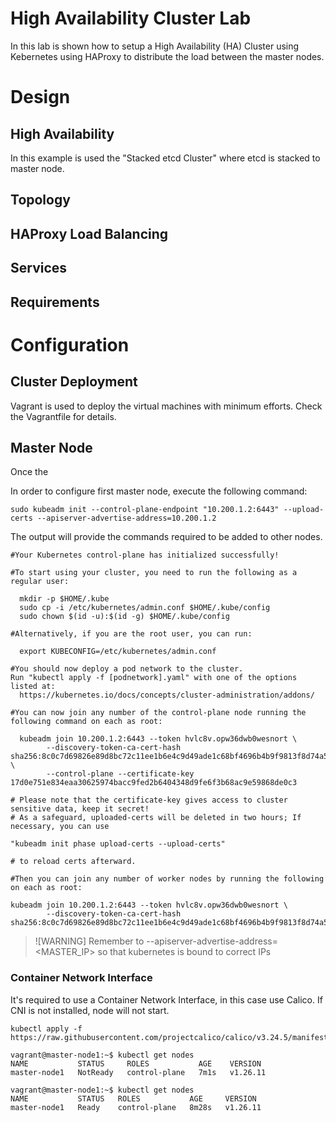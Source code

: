 # High Availability Cluster Lab

In this lab is shown how to setup a High Availability (HA) Cluster using Kebernetes using HAProxy to distribute
the load between the master nodes.

# Design

## High Availability

In this example is used the "Stacked etcd Cluster" where etcd is stacked to master node.

## Topology

## HAProxy Load Balancing

## Services

## Requirements

# Configuration

## Cluster Deployment

Vagrant is used to deploy the virtual machines with minimum efforts. Check the Vagrantfile for details.

## Master Node

Once the 

In order to configure first master node, execute the following command:

```shell
sudo kubeadm init --control-plane-endpoint "10.200.1.2:6443" --upload-certs --apiserver-advertise-address=10.200.1.2
```

The output will provide the commands required to be added to other nodes.

```shell
#Your Kubernetes control-plane has initialized successfully!

#To start using your cluster, you need to run the following as a regular user:

  mkdir -p $HOME/.kube
  sudo cp -i /etc/kubernetes/admin.conf $HOME/.kube/config
  sudo chown $(id -u):$(id -g) $HOME/.kube/config

#Alternatively, if you are the root user, you can run:

  export KUBECONFIG=/etc/kubernetes/admin.conf

#You should now deploy a pod network to the cluster.
Run "kubectl apply -f [podnetwork].yaml" with one of the options listed at:
  https://kubernetes.io/docs/concepts/cluster-administration/addons/

#You can now join any number of the control-plane node running the following command on each as root:

  kubeadm join 10.200.1.2:6443 --token hvlc8v.opw36dwb0wesnort \
        --discovery-token-ca-cert-hash sha256:8c0c7d69826e89d8bc72c11ee1b6e4c9d49ade1c68bf4696b4b9f9813f8d74a5 \
        --control-plane --certificate-key 17d0e751e834eaa30625974bacc9fed2b6404348d9fe6f3b68ac9e59868de0c3

# Please note that the certificate-key gives access to cluster sensitive data, keep it secret!
# As a safeguard, uploaded-certs will be deleted in two hours; If necessary, you can use

"kubeadm init phase upload-certs --upload-certs" 

# to reload certs afterward.

#Then you can join any number of worker nodes by running the following on each as root:

kubeadm join 10.200.1.2:6443 --token hvlc8v.opw36dwb0wesnort \
        --discovery-token-ca-cert-hash sha256:8c0c7d69826e89d8bc72c11ee1b6e4c9d49ade1c68bf4696b4b9f9813f8d74a5
```

>![WARNING]
> Remember to --apiserver-advertise-address=<MASTER_IP> so that kubernetes is bound to correct IPs

### Container Network Interface
It's required to use a Container Network Interface, in this case use Calico. If CNI is not installed, node will not start.

```shell
kubectl apply -f https://raw.githubusercontent.com/projectcalico/calico/v3.24.5/manifests/calico.yaml
```

```shell
vagrant@master-node1:~$ kubectl get nodes
NAME           STATUS     ROLES           AGE    VERSION
master-node1   NotReady   control-plane   7m1s   v1.26.11

vagrant@master-node1:~$ kubectl get nodes
NAME           STATUS   ROLES           AGE     VERSION
master-node1   Ready    control-plane   8m28s   v1.26.11

```


